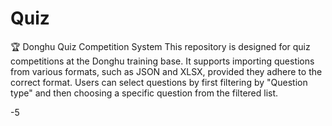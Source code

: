 # Quiz

🏆 Donghu Quiz Competition System
This repository is designed for quiz competitions at the Donghu training base. It supports importing questions from various formats, such as JSON and XLSX, provided they adhere to the correct format. Users can select questions by first filtering by "Question type" and then choosing a specific question from the filtered list.



-5
